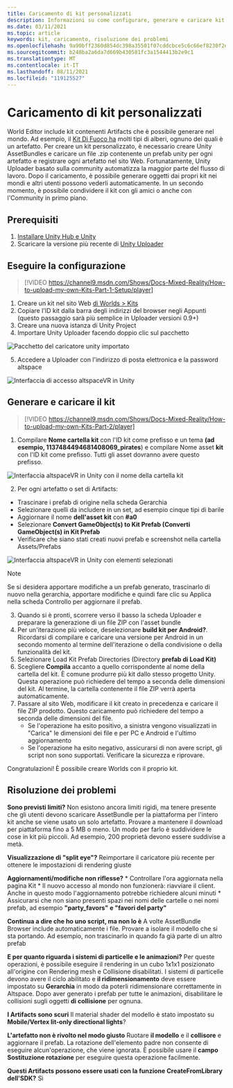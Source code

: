 ```yaml
---
title: Caricamento di kit personalizzati
description: Informazioni su come configurare, generare e caricare kit personalizzati in AltspaceVR, oltre alla Guida alla risoluzione dei problemi.
ms.date: 03/11/2021
ms.topic: article
keywords: kit, caricamento, risoluzione dei problemi
ms.openlocfilehash: 9a90bff2360d854dc398a35501f07cddcbce5c6c66ef8230f2e412a022f8aed0
ms.sourcegitcommit: b248ba2a6da7d669b430581fc3a1544413b2e9c1
ms.translationtype: MT
ms.contentlocale: it-IT
ms.lasthandoff: 08/11/2021
ms.locfileid: "119125527"
---
```

# <a name="uploading-custom-kits"></a>Caricamento di kit personalizzati

World Editor include kit contenenti Artifacts che è possibile generare nel mondo. Ad esempio, il [Kit Di Fuoco ha](https://account.altvr.com/kits/993516233267609824) molti tipi di alberi, ognuno dei quali è un artefatto. Per creare un kit personalizzato, è necessario creare Unity AssetBundles e caricare un file .zip contenente un prefab unity per ogni artefatto e registrare ogni artefatto nel sito Web. Fortunatamente, Unity Uploader basato sulla community automatizza la maggior parte del flusso di lavoro. Dopo il caricamento, è possibile generare oggetti dai propri kit nei mondi e altri utenti possono vederli automaticamente. In un secondo momento, è possibile condividere il kit con gli amici o anche con l'Community in primo piano.

## <a name="prerequisites"></a>Prerequisiti

1. [Installare Unity Hub e Unity](world-building-toolkit-getting-started.md)
2. Scaricare la versione più recente di [Unity Uploader](https://altvr.com/download-latest-unity-uploader/)

## <a name="setup"></a>Eseguire la configurazione 

> [!VIDEO https://channel9.msdn.com/Shows/Docs-Mixed-Reality/How-to-upload-my-own-Kits-Part-1-Setup/player]

1. Creare un kit nel sito Web [di Worlds > Kits](https://account.altvr.com/kits)
2. Copiare l'ID kit dalla barra degli indirizzi del browser negli Appunti (questo passaggio sarà più semplice in Uploader versioni 0.9+)
3. Creare una nuova istanza di Unity Project
4. Importare Unity Uploader facendo doppio clic sul pacchetto

![Pacchetto del caricatore unity importato](images/custom-kits-img-01.png)

5. Accedere a Uploader con l'indirizzo di posta elettronica e la password altspace

![Interfaccia di accesso altspaceVR in Unity](images/custom-kits-img-02.png)

## <a name="generate-and-upload-your-kit"></a>Generare e caricare il kit

> [!VIDEO https://channel9.msdn.com/Shows/Docs-Mixed-Reality/How-to-upload-my-own-Kits-Part-2/player]

1. Compilare **Nome cartella kit** con l'ID kit come prefisso e un tema **(ad esempio, 1137484494681408069_pirates**) e compilare Nome asset **kit** con l'ID kit come prefisso. Tutti gli asset dovranno avere questo prefisso.

![Interfaccia altspaceVR in Unity con il nome della cartella kit](images/custom-kits-img-03.png)

2. Per ogni artefatto o set di Artifacts:
* Trascinare i prefab di origine nella scheda Gerarchia
* Selezionare quelli da includere in un set, ad esempio cinque tipi di barile
* Aggiornare il nome **dell'asset kit** con **#a0**
* Selezionare **Convert GameObject(s) to Kit Prefab (Converti GameObject(s) in Kit Prefab**
* Verificare che siano stati creati nuovi prefab e screenshot nella cartella Assets/Prefabs

![Interfaccia altspaceVR in Unity con elementi selezionati](images/custom-kits-img-04.png)

> [!NOTE]
> Se si desidera apportare modifiche a un prefab generato, trascinarlo di nuovo  nella gerarchia, apportare modifiche e quindi fare clic su Applica nella scheda Controllo per aggiornare il prefab. 

3. Quando si è pronti, scorrere verso il basso la scheda Uploader e preparare la generazione di un file ZIP con l'asset bundle
4. Per un'iterazione più veloce, deselezionare **build kit per Android?**. Ricordarsi di compilare e caricare una versione per Android in un secondo momento al termine dell'iterazione o della condivisione o della funzionalità del kit. 
5. Selezionare Load Kit Prefab Directories (Directory **prefab di Load Kit)**
6. Scegliere **Compila** accanto a quello corrispondente al nome della cartella del kit. È comune produrre più kit dallo stesso progetto Unity. Questa operazione può richiedere del tempo a seconda delle dimensioni del kit. Al termine, la cartella contenente il file ZIP verrà aperta automaticamente. 
7. Passare al sito Web, modificare il kit creato in precedenza e caricare il file ZIP prodotto. Questo caricamento può richiedere del tempo a seconda delle dimensioni del file.
    * Se l'operazione ha esito positivo, a sinistra vengono visualizzati in "Carica" le dimensioni dei file e per PC e Android e l'ultimo aggiornamento
    * Se l'operazione ha esito negativo, assicurarsi di non avere script, gli script non sono supportati. Verificare la sicurezza e riprovare.

Congratulazioni! È possibile creare Worlds con il proprio kit.

## <a name="troubleshooting"></a>Risoluzione dei problemi 

**Sono previsti limiti?**
Non esistono ancora limiti rigidi, ma tenere presente che gli utenti devono scaricare AssetBundle per la piattaforma per l'intero kit anche se viene usato un solo artefatto. Provare a mantenere il download per piattaforma fino a 5 MB o meno. Un modo per farlo è suddividere le cose in kit più piccoli. Ad esempio, 200 proprietà devono essere suddivise a metà. 

**Visualizzazione di "split eye"?**
Reimportare il caricatore più recente per ottenere le impostazioni di rendering giuste

**Aggiornamenti/modifiche non riflesse?**
    * Controllare l'ora aggiornata nella pagina Kit
    * Il nuovo accesso al mondo non funzionerà: riavviare il client. Anche in questo modo l'aggiornamento potrebbe richiedere alcuni minuti
    * Assicurarsi che non siano presenti spazi nei nomi delle cartelle o nei nomi prefab, ad esempio **"party_favors" e "favori del party"**

**Continua a dire che ho uno script, ma non lo è** A volte AssetBundle Browser include automaticamente i file. Provare a isolare il modello che si sta portando. Ad esempio, non trascinarlo in quando fa già parte di un altro prefab

**E per quanto riguarda i sistemi di particelle e le animazioni?**
Per queste operazioni, è possibile eseguire il rendering in un cubo 1x1x1 posizionato all'origine con Rendering mesh e Collisione disabilitati. I sistemi di particelle devono avere il ciclo abilitato e **il ridimensionamento** deve essere impostato su **Gerarchia** in modo da poterli ridimensionare correttamente in Altspace. Dopo aver generato i prefab per tutte le animazioni, disabilitare le collisioni sugli oggetti **di collisione** per ognuna.

**I Artifacts sono scuri** Il material shader del modello è stato impostato su **Mobile/Vertex lit-only directional lights**?

**L'artefatto non è rivolto nel modo giusto** Ruotare **il modello** e il **collisore** e aggiornare il prefab. La rotazione dell'elemento padre non consente di eseguire alcun'operazione, che viene ignorata. È possibile usare il **campo Sostituzione rotazione** per eseguire questa operazione facilmente.

**Questi Artifacts possono essere usati con la funzione **CreateFromLibrary** dell'SDK?**
Sì